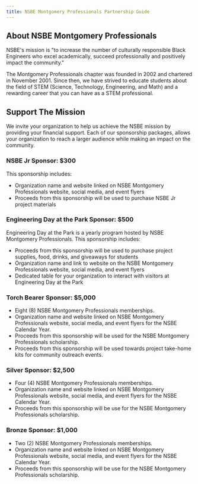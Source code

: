 ```yaml
---
title: NSBE Montgomery Professionals Partnership Guide
---
```


## About NSBE Montgomery Professionals

NSBE's mission is "to increase the number of culturally responsible Black Engineers who excel academically, succeed professionally and positively impact the community." 

The Montgomery Professionals chapter was founded in 2002 and chartered in November 2001. Since then, we have strived to educate students about the field of STEM (Science, Technology, Engineering, and Math) and a rewarding career that you can have as a STEM professional. 


## Support The Mission

We invite your organization to help us achieve the NSBE mission by providing your financial support. Each of our sponsorship packages, allows your organization to reach a larger audience while making an impact on the community. 

### NSBE Jr Sponsor: $300

This sponsorship includes: 

* Organization name and website linked on NSBE Montgomery Professionals website, social media, and event flyers
* Proceeds from this sponsorship will be used to purchase NSBE Jr project materials

### Engineering Day at the Park Sponsor: $500

Engineering Day at the Park is a yearly program hosted by NSBE Montgomery Professionals. This sponsorship includes: 

* Proceeds from this sponsorship will be used to purchase project supplies, food, drinks, and giveaways for students
* Organization name and link to website on the NSBE Montgomery Professionals website, social media, and event flyers
* Dedicated table for your organization to interact with visitors at Engineering Day at the Park

### Torch Bearer Sponsor: $5,000

* Eight (8) NSBE Montgomery Professionals memberships.
* Organization name and website linked on NSBE Montgomery Professionals website, social media, and event flyers for the NSBE Calendar Year.
* Proceeds from this sponsorship will be used for the NSBE Montgomery Professionals scholarship.
* Proceeds from this sponsorship will be used towards project take-home kits for community outreach events.

### Silver Sponsor: $2,500

* Four (4) NSBE Montgomery Professionals memberships.
* Organization name and website linked on NSBE Montgomery Professionals website, social media, and event flyers for the NSBE Calendar Year.
* Proceeds from this sponsorship will be use for the NSBE Montgomery Professionals scholarship.

### Bronze Sponsor: $1,000

* Two (2) NSBE Montgomery Professionals memberships.
* Organization name and website linked on NSBE Montgomery Professionals website, social media, and event flyers for the NSBE Calendar Year.
* Proceeds from this sponsorship will be use for the NSBE Montgomery Professionals scholarship.
